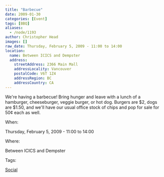 ```yaml
---
title: "Barbecue"
date: 2009-01-30
categories: [Event]
tags: [BBQ]
aliases:
  - /node/1193
author: Christopher Head
images: []
raw_date: Thursday, February 5, 2009 - 11:00 to 14:00
location:
  name: Between ICICS and Dempster
  address:
    streetAddress: 2366 Main Mall
    addressLocality: Vancouver
    postalCode: V6T 1Z4
    addressRegion: BC
    addressCountry: CA
---
```


We're having a barbecue! Bring hunger and leave with a lunch of a hamburger, cheeseburger, veggie burger, or hot dog. Burgers are $2, dogs are $1.50, and we'll have our usual office stock of chips and pop for sale for 50¢ each as well.

When: 

Thursday, February 5, 2009 - 11:00 to 14:00

Where: 

Between ICICS and Dempster

Tags: 

[Social](/social)
